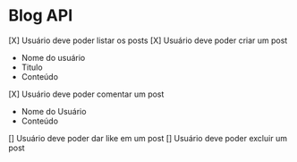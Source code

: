 # Blog API

[X] Usuário deve poder listar os posts
[X] Usuário deve poder criar um post

- Nome do usuário
- Titulo
- Conteúdo

[X] Usuário deve poder comentar um post

- Nome do Usuário
- Conteúdo

[] Usuário deve poder dar like em um post
[] Usuário deve poder excluir um post
